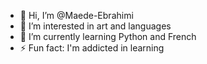 - 👋 Hi, I’m @Maede-Ebrahimi
- 👀 I’m interested in art and languages
- 🌱 I’m currently learning Python and French
- ⚡ Fun fact: I'm addicted in learning

<!---
Maede-Ebrahimi/Maede-Ebrahimi is a ✨ special ✨ repository because its `README.md` (this file) appears on your GitHub profile.
You can click the Preview link to take a look at your changes.
--->
